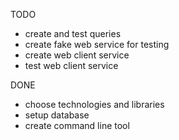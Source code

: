 TODO

* create and test queries
* create fake web service for testing
* create web client service
* test web client service

DONE

* choose technologies and libraries
* setup database
* create command line tool
